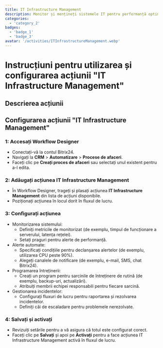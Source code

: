 ```yaml
---
title: IT Infrastructure Management
description: Monitor și mențineți sistemele IT pentru performanță optimă.
categories: 
  - 'category_2'
badges: 
  - 'badge_1'
  - 'badge_3'
avatar: '/activities/ITInfrastructureManagement.webp'
---
```

# Instrucțiuni pentru utilizarea și configurarea acțiunii "IT Infrastructure Management"

## Descrierea acțiunii

## **Configurarea acțiunii "IT Infrastructure Management"**

### 1: Accesați Workflow Designer
- Conectați-vă la contul Bitrix24.
- Navigați la **CRM** > **Automatizare** > **Procese de afaceri**.
- Faceți clic pe **Creați proces de afaceri** sau selectați unul existent pentru a-l edita.

### 2: Adăugați acțiunea IT Infrastructure Management
- În Workflow Designer, trageți și plasați acțiunea **IT Infrastructure Management** din lista de acțiuni disponibile.
- Poziționați acțiunea în locul dorit în fluxul de lucru.

### 3: Configurați acțiunea
- Monitorizarea sistemului:
  - Definiți metricile de monitorizat (de exemplu, timpul de funcționare a serverului, latența rețelei).
  - Setați praguri pentru alerte de performanță.
- Alerte automate:
  - Specificați condițiile pentru declanșarea alertelor (de exemplu, utilizarea CPU peste 90%).
  - Alegeți canalele de notificare (de exemplu, e-mail, SMS, chat Bitrix24).
- Programarea întreținerii:
  - Creați un program pentru sarcinile de întreținere de rutină (de exemplu, backup-uri, actualizări).
  - Atribuiți membrii echipei responsabili pentru fiecare sarcină.
- Gestionarea incidentelor:
  - Configurați fluxuri de lucru pentru raportarea și rezolvarea incidentelor.
  - Definiți căi de escaladare pentru problemele nerezolvate.

### 4: Salvați și activați
- Revizuiți setările pentru a vă asigura că totul este configurat corect.
- Faceți clic pe **Salvați** și apoi pe **Activați** pentru a face acțiunea IT Infrastructure Management activă în fluxul de lucru.